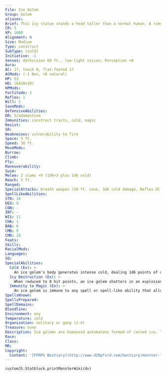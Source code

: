 ```yaml
---
File: Ice Golem
Group: Golem
aliases: 
Brief: This icy statue stands a head taller than a normal human. A rime of frost coats it, and razor-sharp shards of ice adorn its limbs.
CR: 5
XP: 1600
Alignment: N
Size: Medium
Type: construct
SubType: (cold)
Initiative: -1
Senses: darkvision 60 ft., low-light vision; Perception +0
Aura: 
AC: 17, touch 9, flat-footed 17
ACMods: (-1 Dex, +8 natural)
HP: 53
HD: (6d10+20)
HPMods: 
Fortitude: 2
Reflex: 1
Will: 2
SaveMods: 
DefensiveAbilities: 
DR: 5/adamantine
Immunities: construct traits, cold, magic
Resist: 
SR: 
Weaknesses: vulnerability to fire
Space: 5 ft.
Speed: 30 ft.
MoveMods: 
Burrow: 
Climb: 
Fly: 
Maneuverability: 
Swim: 
Melee: 2 slams +9 (1d6+3 plus 1d6 cold)
Reach: 5 ft.
Ranged: 
SpecialAttacks: breath weapon (20-ft. cone, 3d6 cold damage, Reflex DC 13 half, usable once every 1d4 rounds), cold (1d6), icy destruction
SpellLikeAbilities: 
STR: 16
DEX: 9
CON: -
INT: -
WIS: 11
CHA: 1
BAB: 6
CMB: 9
CMD: 18
Feats: 
Skills: 
RacialMods: 
Languages: 
SQ: 
SpecialAbilities:
  Cold (Ex): >
    An ice golem's body generates intense cold, dealing 1d6 points of damage with its touch. Creatures attacking an ice golem with unarmed strikes or natural weapons take this same cold damage each time one of their attacks hits.
  Icy Destruction (Ex): >
    When reduced to 0 hit points, an ice golem shatters in an explosion of jagged shards of ice. All creatures within a 10-foot burst take 3d6 points of slashing damage and 2d6 points of cold damage; a DC 13 Reflex save halves the damage. The save DC is Constitution-based.
  Immunity to Magic (Ex): >
    An ice golem is immune to any spell or spell-like ability that allows spell resistance, with the exception of spells and spell-like abilities that have the Fire descriptor, which affect it normally. In addition, certain spells and effects function differently against the creature, as noted below. • A magical attack that deals electricity damage slows an ice golem (as the slow spell) for 2d6 rounds, with no saving throw. • A magical attack that deals cold damage breaks any slow effect on the golem and heals 1 point of damage for every 3 points of damage the attack would otherwise deal. If the amount of healing would cause the golem to exceed its full normal hit points, it gains any excess as temporary hit points. An ice golem gets no saving throw against cold effects.
SpellsKnown: 
SpellsPrepared: 
SpellDomains: 
Bloodline: 
Environment: any
Temperature: cold
Organization: solitary or gang (2-4)
Treasure: none
Description: Ice golems are humanoid automatons formed of carved ice. Their appearance can range from roughly chiseled figures of ice and snow to elaborately detailed ice sculptures and beautiful crystalline statues. Ice golems cannot speak, and move with the sound of cracking and popping ice. An ice golem stands 7 feet tall and weighs 500 pounds. Construction An ice golem's body must be constructed from a single block of ice weighing at least 1,000 pounds. The ice is treated with magical powders and unguents worth at least 500 gp. Ice Golem CL 12th; Price 18,500 gp Construction Requirements Craft Construct, chill touch, cone of cold, geas/ quest, ice storm, resist energy (cold), creator must be caster level 12th; Skill Craft (sculptures) DC 17; Cost 9,500 gp
Race: 
Class: 
MR: 
Copyright:
  Content: '[PFRPG Bestiary](http://www.d20pfsrd.com/bestiary/monster-listings/constructs/golem/ice)'
---
```

```dataviewjs
customJS.Statblock.printMonsterWiki(dv)
```
